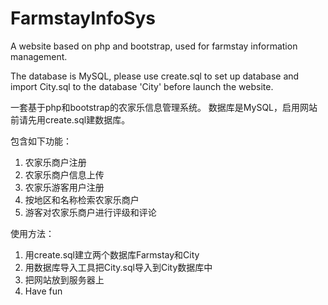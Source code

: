 # FarmstayInfoSys
A website based on php and bootstrap, used for farmstay information management.

The database is MySQL, please use create.sql to set up database and import City.sql to the database 'City' before launch the website.

一套基于php和bootstrap的农家乐信息管理系统。
数据库是MySQL，启用网站前请先用create.sql建数据库。

包含如下功能：

1. 农家乐商户注册
2. 农家乐商户信息上传
3. 农家乐游客用户注册
4. 按地区和名称检索农家乐商户
5. 游客对农家乐商户进行评级和评论

使用方法：
1. 用create.sql建立两个数据库Farmstay和City
2. 用数据库导入工具把City.sql导入到City数据库中
3. 把网站放到服务器上
4. Have fun